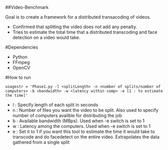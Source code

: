 ##Video-Benchmark


Goal is to create a framework for a distributed transacoding of videos.

 - Confirmed that splitting the video does not add any penalty.
 - Tries to estimate the total time that a distributed transcoding and face detection on a video would take.
 

#Dependencies
 - Python
 - FFmpeg
 - OpenCV


#How to run
    
    usagestr = 'Phase1.py -l <splitLength> -n <number of splits/number of computers> -b <bandwidth> -w <latency within comp> -e [1 : to estimate the time]'
    

- l : Specify length of each split in seconds 
- n : Number of files you want the video to be split. Also used to specify number of computers availble for distributing the job
- b : Available bandwidth (MBps). Used when -e switch is set to 1
- w : Latency among the computers. Used when -e switch is set to 1
- e : Set it to 1 if you want this tool to estimate the time it would take to transcode and do facedetect on the entire video. Extrapolates the data gathered from a single split
    
